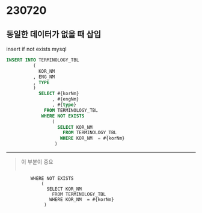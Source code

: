 # 230720
## 동일한 데이터가 없을 때 삽입
insert if not exists mysql

```sql
INSERT INTO TERMINOLOGY_TBL
          (
            KOR_NM
          , ENG_NM
          , TYPE
          )
            SELECT #{korNm}
                 , #{engNm}
                 , #{type}
              FROM TERMINOLOGY_TBL
             WHERE NOT EXISTS
                 (
                   SELECT KOR_NM
                     FROM TERMINOLOGY_TBL
                    WHERE KOR_NM  = #{korNm}
                  )
```
---

>이 부분이 중요
>```sql
             WHERE NOT EXISTS
                 (
                   SELECT KOR_NM
                     FROM TERMINOLOGY_TBL
                    WHERE KOR_NM  = #{korNm}
                  )
>```